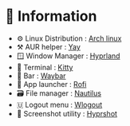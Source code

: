 # 📖 Information

- ⚙️ Linux Distribution : [Arch linux](https://archlinux.org/)
- ⚒️  AUR helper : [Yay](https://github.com/Jguer/yay)
- 🪟  Window Manager : [Hyprland](https://github.com/hyprwm/Hyprland)
- 🔲  Terminal : [Kitty](https://github.com/kovidgoyal/kitty)
- 🪈  Bar : [Waybar](https://github.com/Alexays/Waybar)
- 📜 App launcher : [Rofi](https://github.com/davatorium/rofi)
- 🗃️ File manager : [Nautilus](https://github.com/GNOME/nautilus)
- 🇺 Logout menu : [Wlogout](https://github.com/ArtsyMacaw/wlogout)
- 📸 Screenshot utility : [Hyprshot](https://github.com/Gustash/Hyprshot)
